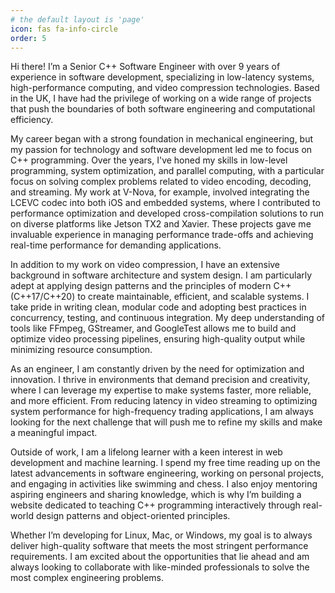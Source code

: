 ```yaml
---
# the default layout is 'page'
icon: fas fa-info-circle
order: 5
---
```


Hi there! I’m a Senior C++ Software Engineer with over 9 years of experience in software development, specializing in low-latency systems, high-performance computing, and video compression technologies. Based in the UK, I have had the privilege of working on a wide range of projects that push the boundaries of both software engineering and computational efficiency.

My career began with a strong foundation in mechanical engineering, but my passion for technology and software development led me to focus on C++ programming. Over the years, I've honed my skills in low-level programming, system optimization, and parallel computing, with a particular focus on solving complex problems related to video encoding, decoding, and streaming. My work at V-Nova, for example, involved integrating the LCEVC codec into both iOS and embedded systems, where I contributed to performance optimization and developed cross-compilation solutions to run on diverse platforms like Jetson TX2 and Xavier. These projects gave me invaluable experience in managing performance trade-offs and achieving real-time performance for demanding applications.

In addition to my work on video compression, I have an extensive background in software architecture and system design. I am particularly adept at applying design patterns and the principles of modern C++ (C++17/C++20) to create maintainable, efficient, and scalable systems. I take pride in writing clean, modular code and adopting best practices in concurrency, testing, and continuous integration. My deep understanding of tools like FFmpeg, GStreamer, and GoogleTest allows me to build and optimize video processing pipelines, ensuring high-quality output while minimizing resource consumption.

As an engineer, I am constantly driven by the need for optimization and innovation. I thrive in environments that demand precision and creativity, where I can leverage my expertise to make systems faster, more reliable, and more efficient. From reducing latency in video streaming to optimizing system performance for high-frequency trading applications, I am always looking for the next challenge that will push me to refine my skills and make a meaningful impact.

Outside of work, I am a lifelong learner with a keen interest in web development and machine learning. I spend my free time reading up on the latest advancements in software engineering, working on personal projects, and engaging in activities like swimming and chess. I also enjoy mentoring aspiring engineers and sharing knowledge, which is why I’m building a website dedicated to teaching C++ programming interactively through real-world design patterns and object-oriented principles.

Whether I’m developing for Linux, Mac, or Windows, my goal is to always deliver high-quality software that meets the most stringent performance requirements. I am excited about the opportunities that lie ahead and am always looking to collaborate with like-minded professionals to solve the most complex engineering problems.
